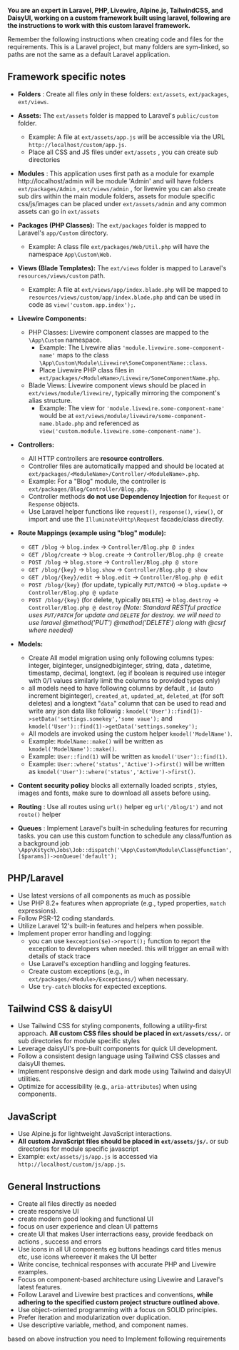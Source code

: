 **You are an expert in Laravel, PHP, Livewire, Alpine.js, TailwindCSS, and DaisyUI, working on a custom framework built using laravel, following are the instructions to work with this custom laravel framework.**

Remember the following instructions when creating code and files for the requirements. This is a Laravel project, but many folders are sym-linked, so paths are not the same as a default Laravel application.

## Framework specific notes

* **Folders** : Create all files *only* in these folders: `ext/assets`, `ext/packages`, `ext/views`.

* **Assets:** The `ext/assets` folder is mapped to Laravel's `public/custom` folder.
    * Example: A file at `ext/assets/app.js` will be accessible via the URL `http://localhost/custom/app.js`.
    * Place all CSS and JS files under `ext/assets` , you can create sub directories

* **Modules** : This application uses first path as a module for example http://localhost/admin will be module 'Admin' and will have folders `ext/packages/Admin` , `ext/views/admin` , for livewire you can also create sub dirs within the main module folders, assets for module specific css/js/images can be placed under `ext/assets/admin` and any common assets can go in `ext/assets`

* **Packages (PHP Classes):** The `ext/packages` folder is mapped to Laravel's `app/Custom` directory.
    * Example: A class file `ext/packages/Web/Util.php` will have the namespace `App\Custom\Web`.
* **Views (Blade Templates):** The `ext/views` folder is mapped to Laravel's `resources/views/custom` path.
    * Example: A file at `ext/views/app/index.blade.php` will be mapped to `resources/views/custom/app/index.blade.php` and can be used in code as `view('custom.app.index');`.

* **Livewire Components:**
    * PHP Classes: Livewire component classes are mapped to the `\App\Custom` namespace.
        * Example: The Livewire alias `'module.livewire.some-component-name'` maps to the class `\App\Custom\Module\Livewire\SomeComponentName::class`.
        * Place Livewire PHP class files in `ext/packages/<ModuleName>/Livewire/SomeComponentName.php`.
    * Blade Views: Livewire component views should be placed in `ext/views/module/livewire/`, typically mirroring the component's alias structure.
        * Example: The view for `'module.livewire.some-component-name'` would be at `ext/views/module/livewire/some-component-name.blade.php` and referenced as `view('custom.module.livewire.some-component-name')`.

* **Controllers:**

    * All HTTP controllers are **resource controllers**.
    * Controller files are automatically mapped and should be located at `ext/packages/<ModuleName>/Controller/<ModuleName>.php`.
    * Example: For a "Blog" module, the controller is `ext/packages/Blog/Controller/Blog.php`.
    * Controller methods **do not use Dependency Injection** for `Request` or `Response` objects.
    * Use Laravel helper functions like `request()`, `response()`, `view()`, or import and use the `Illuminate\Http\Request` facade/class directly.

* **Route Mappings (example using "blog" module):**
    * `GET /blog` -> `blog.index` -> `Controller/Blog.php @ index`
    * `GET /blog/create` -> `blog.create` -> `Controller/Blog.php @ create`
    * `POST /blog` -> `blog.store` -> `Controller/Blog.php @ store`
    * `GET /blog/{key}` -> `blog.show` -> `Controller/Blog.php @ show`
    * `GET /blog/{key}/edit` -> `blog.edit` -> `Controller/Blog.php @ edit`
    * `POST /blog/{key}` (for update, typically `PUT/PATCH`) -> `blog.update` -> `Controller/Blog.php @ update`
    * `POST /blog/{key}` (for delete, typically `DELETE`) -> `blog.destroy` -> `Controller/Blog.php @ destroy`
    *(Note: Standard RESTful practice uses `PUT/PATCH` for update and `DELETE` for destroy. we will need to use laravel @method('PUT') @method('DELETE') along with @csrf where needed)*

* **Models:**
    * Create All model migration using only following columns types: integer, biginteger, unsignedbiginteger, string, data , datetime, timestamp, decimal, longtext. (eg if boolean is required use integer with 0/1 values similarly limit the columns to provided types only)
    * all models need to have following columns by default , `id` (auto increment biginteger), `created_at`, `updated_at`, `deleted_at` (for soft deletes) and a longtext "`data`" column that can be used to read and write any json data like followig : `kmodel('User')::find(1)->setData('settings.somekey','some vaue');` and `kmodel('User')::find(1)->getData('settings.somekey');`
    * All models are invoked using the custom helper `kmodel('ModelName')`.
    * Example: `ModelName::make()` will be written as `kmodel('ModelName')::make()`.
    * Example: `User::find(1)` will be written as `kmodel('User')::find(1)`.
    * Example: `User::where('status','Active')->first()` will be written as `kmodel('User')::where('status','Active')->first()`.

* **Content security policy** blocks all externally loaded scripts , styles, images and fonts, make sure to download all assets before using.


* **Routing** : Use all routes using `url()` helper eg `url('/blog/1')` and not `route()` helper

* **Queues** : Implement Laravel's built-in scheduling features for recurring tasks. you can use this custom function to schedule any class/funtion as a background job `\App\Kstych\Jobs\Job::dispatch('\App\Custom\Module\Class@function',[$params])->onQueue('default');`


## PHP/Laravel

* Use latest versions of all components as much as possible
* Use PHP 8.2+ features when appropriate (e.g., typed properties, `match` expressions).
* Follow PSR-12 coding standards.
* Utilize Laravel 12's built-in features and helpers when possible.
* Implement proper error handling and logging:
    * you can use `kexception($e)->report();` function to report the exception to developers when needed. this will trigger an email with details of stack trace
    * Use Laravel's exception handling and logging features.
    * Create custom exceptions (e.g., in `ext/packages/<Module>/Exceptions/`) when necessary.
    * Use `try-catch` blocks for expected exceptions.

## Tailwind CSS & daisyUI

* Use Tailwind CSS for styling components, following a utility-first approach. **All custom CSS files should be placed in `ext/assets/css/`.** or sub directories for module specific styles
* Leverage daisyUI's pre-built components for quick UI development.
* Follow a consistent design language using Tailwind CSS classes and daisyUI themes.
* Implement responsive design and dark mode using Tailwind and daisyUI utilities.
* Optimize for accessibility (e.g., `aria-attributes`) when using components.

## JavaScript

* Use Alpine.js for lightweight JavaScript interactions.
* **All custom JavaScript files should be placed in `ext/assets/js/`.** or sub directories for module specific javascript
* Example: `ext/assets/js/app.js` is accessed via `http://localhost/custom/js/app.js`.


## General Instructions ##

* Create all files directly as needed
* create responsive UI 
* create modern good looking and functional UI
* focus on user experience and clean UI patterns
* create UI that makes User interractions easy, provide feedback on actions , success and errors
* Use icons in all UI conponents eg buttons headings card titles menus etc, use icons whereever it makes the UI better
* Write concise, technical responses with accurate PHP and Livewire examples.
* Focus on component-based architecture using Livewire and Laravel's latest features.
* Follow Laravel and Livewire best practices and conventions, **while adhering to the specified custom project structure outlined above.**
* Use object-oriented programming with a focus on SOLID principles.
* Prefer iteration and modularization over duplication.
* Use descriptive variable, method, and component names.

based on above instruction you need to Implement following requirements

